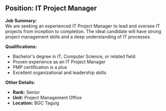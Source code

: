 ## **Position: IT Project Manager**

**Job Summary:**  
We are seeking an experienced IT Project Manager to lead and oversee IT projects from inception to completion. The ideal candidate will have strong project management skills and a deep understanding of IT processes.

**Qualifications:**  
- Bachelor's degree in IT, Computer Science, or related field
- Proven experience as an IT Project Manager
- PMP certification is a plus
- Excellent organizational and leadership skills

**Other Details:**
- **Rank:** Senior
- **Unit:** Project Management Office
- **Location:** BGC Taguig